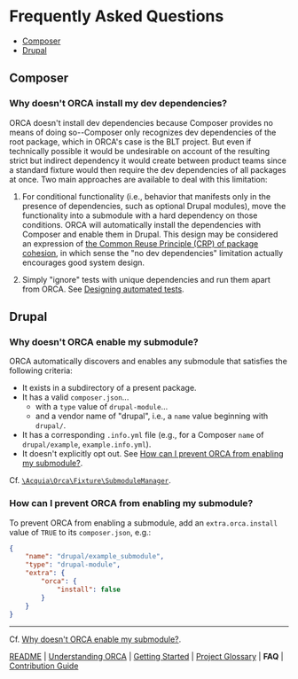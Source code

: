 # Frequently Asked Questions

* [Composer](#composer)
* [Drupal](#drupal)

## Composer

### Why doesn't ORCA install my dev dependencies?

ORCA doesn't install dev dependencies because Composer provides no means of doing so--Composer only recognizes dev dependencies of the root package, which in ORCA's case is the BLT project. But even if technically possible it would be undesirable on account of the resulting strict but indirect dependency it would create between product teams since a standard fixture would then require the dev dependencies of all packages at once. Two main approaches are available to deal with this limitation:

1. For conditional functionality (i.e., behavior that manifests only in the presence of dependencies, such as optional Drupal modules), move the functionality into a submodule with a hard dependency on those conditions. ORCA will automatically install the dependencies with Composer and enable them in Drupal. This design may be considered an expression of [the Common Reuse Principle (CRP) of package cohesion](https://en.wikipedia.org/wiki/Package_principles#Principles_of_package_cohesion), in which sense the "no dev dependencies" limitation actually encourages good system design.

1. Simply "ignore" tests with unique dependencies and run them apart from ORCA. See [Designing automated tests](getting-started.md#tagginggrouping).

## Drupal

### Why doesn't ORCA enable my submodule?

ORCA automatically discovers and enables any submodule that satisfies the following criteria:

* It exists in a subdirectory of a present package.
* It has a valid `composer.json`...
    * with a `type` value of `drupal-module`...
    * and a vendor name of "drupal", i.e., a `name` value beginning with `drupal/`.
* It has a corresponding `.info.yml` file (e.g., for a Composer `name` of `drupal/example`, `example.info.yml`).
* It doesn't explicitly opt out. See [How can I prevent ORCA from enabling my submodule?](#how-can-i-prevent-orca-from-enabling-my-submodule).

Cf. [`\Acquia\Orca\Fixture\SubmoduleManager`](../src/Fixture/SubmoduleManager.php).

### How can I prevent ORCA from enabling my submodule?

To prevent ORCA from enabling a submodule, add an `extra.orca.install` value of `TRUE` to its `composer.json`, e.g.:

```json
{
    "name": "drupal/example_submodule",
    "type": "drupal-module",
    "extra": {
        "orca": {
            "install": false
        }
    }
}

```

---

Cf. [Why doesn't ORCA enable my submodule?](#why-doesnt-orca-enable-my-submodule).

[README](README.md) | [Understanding ORCA](understanding-orca.md) | [Getting Started](getting-started.md) | [Project Glossary](glossary.md) | **FAQ** | [Contribution Guide](CONTRIBUTING.md)
